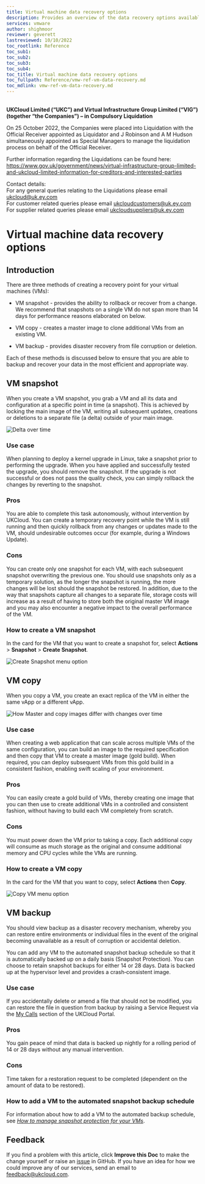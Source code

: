 ```yaml
---
title: Virtual machine data recovery options
description: Provides an overview of the data recovery options available for your VMs
services: vmware
author: shighmoor
reviewer: geverett
lastreviewed: 10/10/2022
toc_rootlink: Reference
toc_sub1: 
toc_sub2:
toc_sub3:
toc_sub4:
toc_title: Virtual machine data recovery options
toc_fullpath: Reference/vmw-ref-vm-data-recovery.md
toc_mdlink: vmw-ref-vm-data-recovery.md
---
```


<br>**UKCloud Limited (“UKC”) and Virtual Infrastructure Group Limited (“VIG”) (together “the Companies”) – in Compulsory Liquidation**

On 25 October 2022, the Companies were placed into Liquidation with the Official Receiver appointed as Liquidator and J Robinson and A M Hudson simultaneously appointed as Special Managers to manage the liquidation process on behalf of the Official Receiver.

Further information regarding the Liquidations can be found here: <https://www.gov.uk/government/news/virtual-infrastructure-group-limited-and-ukcloud-limited-information-for-creditors-and-interested-parties>

Contact details:<br>
For any general queries relating to the Liquidations please email <ukcloud@uk.ey.com><br>
For customer related queries please email <ukcloudcustomers@uk.ey.com><br>
For supplier related queries please email <ukcloudsuppliers@uk.ey.com>

# Virtual machine data recovery options

## Introduction

There are three methods of creating a recovery point for your virtual machines (VMs):

- VM snapshot - provides the ability to rollback or recover from a change. We recommend that snapshots on a single VM do not span more than 14 days for performance reasons elaborated on below.

- VM copy - creates a master image to clone additional VMs from an existing VM.

- VM backup - provides disaster recovery from file corruption or deletion.

Each of these methods is discussed below to ensure that you are able to backup and recover your data in the most efficient and appropriate way.

## VM snapshot

When you create a VM snapshot, you grab a VM and all its data and configuration at a specific point in time (a snapshot). This is achieved by locking the main image of the VM, writing all subsequent updates, creations or deletions to a separate file (a delta) outside of your main image.

![Delta over time](images/snapshot.png)

### Use case

When planning to deploy a kernel upgrade in Linux, take a snapshot prior to performing the upgrade. When you have applied and successfully tested the upgrade, you should remove the snapshot. If the upgrade is not successful or does not pass the quality check, you can simply rollback the changes by reverting to the snapshot.

### Pros

You are able to complete this task autonomously, without intervention by UKCloud. You can create a temporary recovery point while the VM is still running and then quickly rollback from any changes or updates made to the VM, should undesirable outcomes occur (for example, during a Windows Update).

### Cons

You can create only one snapshot for each VM, with each subsequent snapshot overwriting the previous one. You should use snapshots only as a temporary solution, as the longer the snapshot is running, the more changes will be lost should the snapshot be restored. In addition, due to the way that snapshots capture all changes to a separate file, storage costs will increase as a result of having to store both the original master VM image and you may also encounter a negative impact to the overall performance of the VM.

### How to create a VM snapshot

In the card for the VM that you want to create a snapshot for, select **Actions** > **Snapshot** > **Create Snapshot**.

![Create Snapshot menu option](images/vmw-vm-mnu-create-snapshot-vcd-10.3.png)

## VM copy

When you copy a VM, you create an exact replica of the VM in either the same vApp or a different vApp.

![How Master and copy images differ with changes over time](images/copy.png)

### Use case

When creating a web application that can scale across multiple VMs of the same configuration, you can build an image to the required specification and then copy that VM to create a master image (gold build). When required, you can deploy subsequent VMs from this gold build in a consistent fashion, enabling swift scaling of your environment.

### Pros

You can easily create a gold build of VMs, thereby creating one image that you can then use to create additional VMs in a controlled and consistent fashion, without having to build each VM completely from scratch.

### Cons

You must power down the VM prior to taking a copy. Each additional copy will consume as much storage as the original and consume additional memory and CPU cycles while the VMs are running.

### How to create a VM copy

In the card for the VM that you want to copy, select **Actions** then **Copy**.

![Copy VM menu option](images/vmw-vm-mnu-copy-vcd10.3.png)

## VM backup

You should view backup as a disaster recovery mechanism, whereby you can restore entire environments or individual files in the event of the original becoming unavailable as a result of corruption or accidental deletion.

You can add any VM to the automated snapshot backup schedule so that it is automatically backed up on a daily basis (Snapshot Protection). You can choose to retain snapshot backups for either 14 or 28 days. Data is backed up at the hypervisor level and provides a crash‑consistent image.

### Use case

If you accidentally delete or amend a file that should not be modified, you can restore the file in question from backup by raising a Service Request via the [My Calls](https://portal.skyscapecloud.com/support/ivanti) section of the UKCloud Portal.

### Pros

You gain peace of mind that data is backed up nightly for a rolling period of 14 or 28 days without any manual intervention.

### Cons

Time taken for a restoration request to be completed (dependent on the amount of data to be restored).

### How to add a VM to the automated snapshot backup schedule

For information about how to add a VM to the automated backup schedule, see [*How to manage snapshot protection for your VMs*](vmw-how-manage-snapshot-protection.md).

## Feedback

If you find a problem with this article, click **Improve this Doc** to make the change yourself or raise an [issue](https://github.com/UKCloud/documentation/issues) in GitHub. If you have an idea for how we could improve any of our services, send an email to <feedback@ukcloud.com>.
